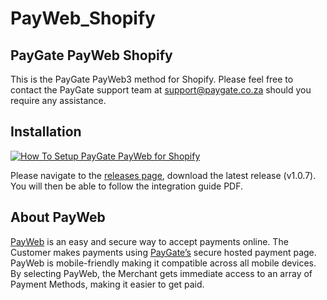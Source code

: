 # PayWeb_Shopify
## PayGate PayWeb Shopify

This is the PayGate PayWeb3 method for Shopify. Please feel free to contact the PayGate support team at support@paygate.co.za should you require any assistance.

## Installation
[![How To Setup PayGate PayWeb for Shopify](https://appinlet.com/wp-content/uploads/2021/05/How-To-Setup-PayGate-PayWeb-for-Shopify.jpg)](https://www.youtube.com/watch?v=H4zmwi5fQ6I "How To Setup PayGate PayWeb for Shopify")

Please navigate to the [releases page](https://github.com/PayGate/PayWeb_Shopify/releases), download the latest release (v1.0.7). You will then be able to follow the integration guide PDF.

## About PayWeb

[PayWeb](https://www.paygate.co.za/paygate-products/payweb/) is an easy and secure way to accept payments online. The Customer makes payments using [PayGate’s](https://www.paygate.co.za/) secure hosted payment page. PayWeb is mobile-friendly making it compatible across all mobile devices. By selecting PayWeb, the Merchant gets immediate access to an array of Payment Methods, making it easier to get paid.
